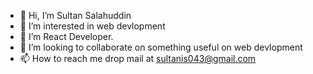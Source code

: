 - 👋 Hi, I’m Sultan Salahuddin
- 👀 I’m interested in web devlopment
- 🌱 I’m React Developer.
- 💞️ I’m looking to collaborate on something useful on web devlopment
- 📫 How to reach me drop mail at sultanis043@gmail.com

<!---
sultanis043/sultanis043 is a ✨ special ✨ repository because its `README.md` (this file) appears on your GitHub profile.
You can click the Preview link to take a look at your changes.
--->
